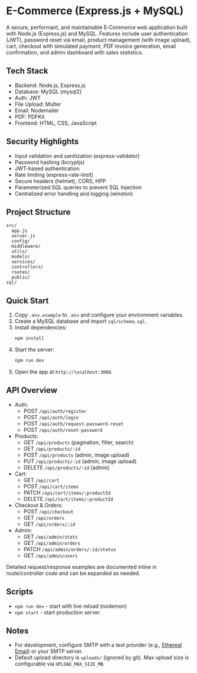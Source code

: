 # E-Commerce (Express.js + MySQL)

A secure, performant, and maintainable E‑Commerce web application built with Node.js (Express.js) and MySQL. Features include user authentication (JWT), password reset via email, product management (with image upload), cart, checkout with simulated payment, PDF invoice generation, email confirmation, and admin dashboard with sales statistics.

## Tech Stack

- Backend: Node.js, Express.js
- Database: MySQL (mysql2)
- Auth: JWT
- File Upload: Multer
- Email: Nodemailer
- PDF: PDFKit
- Frontend: HTML, CSS, JavaScript

## Security Highlights

- Input validation and sanitization (express-validator)
- Password hashing (bcryptjs)
- JWT-based authentication
- Rate limiting (express-rate-limit)
- Secure headers (helmet), CORS, HPP
- Parameterized SQL queries to prevent SQL Injection
- Centralized error handling and logging (winston)

## Project Structure

```
src/
  app.js
  server.js
  config/
  middleware/
  utils/
  models/
  services/
  controllers/
  routes/
  public/
sql/
```

## Quick Start

1. Copy `.env.example` to `.env` and configure your environment variables.
2. Create a MySQL database and import `sql/schema.sql`.
3. Install dependencies:
   ```bash
   npm install
   ```
4. Start the server:
   ```bash
   npm run dev
   ```
5. Open the app at `http://localhost:3000`.

## API Overview

- Auth:
  - POST `/api/auth/register`
  - POST `/api/auth/login`
  - POST `/api/auth/request-password-reset`
  - POST `/api/auth/reset-password`
- Products:
  - GET `/api/products` (pagination, filter, search)
  - GET `/api/products/:id`
  - POST `/api/products` (admin, image upload)
  - PUT `/api/products/:id` (admin, image upload)
  - DELETE `/api/products/:id` (admin)
- Cart:
  - GET `/api/cart`
  - POST `/api/cart/items`
  - PATCH `/api/cart/items/:productId`
  - DELETE `/api/cart/items/:productId`
- Checkout & Orders:
  - POST `/api/checkout`
  - GET `/api/orders`
  - GET `/api/orders/:id`
- Admin:
  - GET `/api/admin/stats`
  - GET `/api/admin/orders`
  - PATCH `/api/admin/orders/:id/status`
  - GET `/api/admin/users`

Detailed request/response examples are documented inline in route/controller code and can be expanded as needed.

## Scripts

- `npm run dev` - start with live reload (nodemon)
- `npm start` - start production server

## Notes

- For development, configure SMTP with a test provider (e.g., [Ethereal Email](https://ethereal.email/)) or your SMTP server.
- Default upload directory is `uploads/` (ignored by git). Max upload size is configurable via `UPLOAD_MAX_SIZE_MB`.
